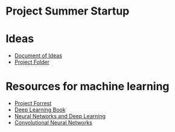 # Project Summer Startup

Ideas
===================
* [Document of Ideas](https://docs.google.com/document/d/1w1syyt7Mo19q6PWwSv0pYUmBF4MPqxRJeB31a-aM_ls/edit?usp=sharing)
* [Project Folder](https://drive.google.com/drive/folders/0B3RzrG9m111TSnRvVHZwSHg5TlE)


Resources for machine learning
===================
* [Project Forrest](http://www.projectforrest.com/path/83)
* [Deep Learning Book](http://www.deeplearningbook.org/)
* [Neural Networks and Deep Learning](http://neuralnetworksanddeeplearning.com/)
* [Convolutional Neural Networks](http://cs231n.github.io/)
